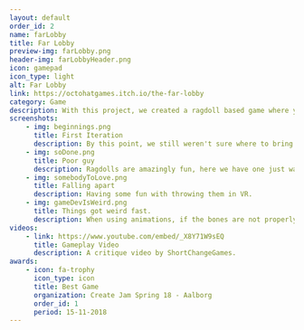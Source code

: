 ```yaml
---
layout: default
order_id: 2
name: farLobby
title: Far Lobby
preview-img: farLobby.png
header-img: farLobbyHeader.png
icon: gamepad
icon_type: light
alt: Far Lobby
link: https://octohatgames.itch.io/the-far-lobby
category: Game
description: With this project, we created a ragdoll based game where you drag people either to hell or heaven, and pay the price for it. The game has a straight forward style to it and as such the development reflected that. Our work was not required to encompass many features, but simply make one and perfect it, adding as much juice as possible.<br><br>Responsabilities:<br>- Ragdoll implementation<br>- Level setup and prefab creation<br>- GameManager to keep track of choices and score<br>- SceneManager to switch between scenes as well as play required animations<br>- AnimationManager which would trigger any event specified in the inspector on any event it would be attached to<br>- InputManager to give the ability to move characters by dragging them around the screen<br>- Lead a team of myself and another programmer and review tasks
screenshots:
    - img: beginnings.png
      title: First Iteration
      description: By this point, we still weren't sure where to bring the people from, we were testing different things.
    - img: soDone.png
      title: Poor guy
      description: Ragdolls are amazingly fun, here we have one just wanting to go home.
    - img: somebodyToLove.png
      title: Falling apart
      description: Having some fun with throwing them in VR.
    - img: gameDevIsWeird.png
      title: Things got weird fast.
      description: When using animations, if the bones are not properly set to the model, odd things can occur.
videos:
    - link: https://www.youtube.com/embed/_X8Y71W9sEQ
      title: Gameplay Video
      description: A critique video by ShortChangeGames.
awards:
    - icon: fa-trophy
      icon_type: icon
      title: Best Game
      organization: Create Jam Spring 18 - Aalborg
      order_id: 1
      period: 15-11-2018
---
```


